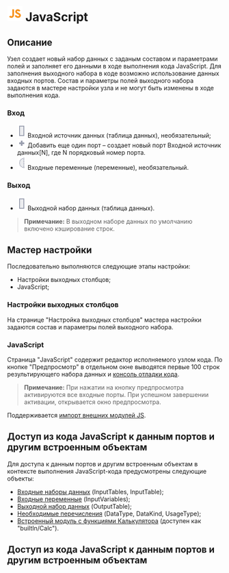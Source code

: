 # ![](../../../media/app/icons/component-18/component-default-55.svg) JavaScript

## Описание

Узел создает новый набор данных с заданым составом и параметрами полей и заполняет его данными в ходе выполнения кода JavaScript. Для заполнения выходного набора в коде возможно использование данных входных портов.
Состав и параметры полей выходного набора задаются в мастере настройки узла и не могут быть изменены в ходе выполнения кода.

### Вход

* ![](../../../images/icons/ports/output_table_inactive.svg) Входной источник данных (таблица данных), необязательный;
* ![](../../../images/icons/ports/add_inactive.svg) Добавить еще один порт – создает новый порт Входной источник данных[N], где N порядковый номер порта.
* ![](../../../images/icons/ports/optional_input_variable_inactive.svg) Входные переменные (переменные), необязательный.

### Выход

* ![](../../../images/icons/ports/output_table_inactive.svg) Выходной набор данных (таблица данных).

> **Примечание:** В выходном наборе данных по умолчанию включено кэширование строк.

## Мастер настройки

Последовательно выполняются следующие этапы настройки:

* Настройки выходных столбцов;
* JavaScript;

### Настройки выходных столбцов

На странице "Настройка выходных столбцов" мастера настройки задаются состав и параметры полей выходного набора.

### JavaScript

Страница "JavaScript" содержит редактор исполняемого узлом кода. По кнопке "Предпросмотр" в отдельном окне выводятся первые 100 строк результирующего набора данных и [консоль отладки кода](./console.md).

> **Примечание:** При нажатии на кнопку предпросмотра активируются все входные порты. При успешном завершении активации, открывается окно предпросмотра.

Поддерживается [импорт внешних модулей JS](./external_modules).

## Доступ из кода JavaScript к данным портов и другим встроенным объектам

Для доступа к данным портов и другим встроенным объектам в контексте выполнения JavaScript-кода предусмотрены следующие объекты:

* [Входные наборы данных](./input_tables.md) (InputTables, InputTable);
* [Входные переменные](./input_variables.md) (InputVariables);
* [Выходной набор данных](./output_table.md) (OutputTable);
* [Необходимые перечисления](./enum.md) (DataType, DataKind, UsageType);
* [Встроенный модуль с функциями Калькулятора](./calc_functions.md) (доступен как "builtIn/Calc").

## Доступ из кода JavaScript к данным портов и другим встроенным объектам